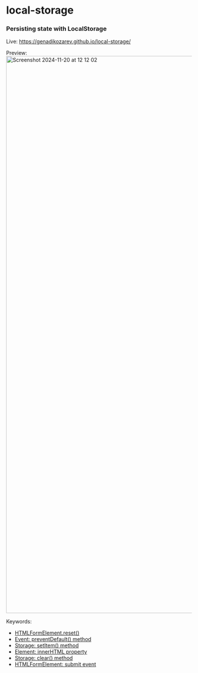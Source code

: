 # local-storage

### Persisting state with LocalStorage

Live: https://genadikozarev.github.io/local-storage/

Preview:
<img width="1510" alt="Screenshot 2024-11-20 at 12 12 02" src="https://github.com/user-attachments/assets/d3858b9a-ed3e-4fbf-bc95-0b2878f549d8">

Keywords:
- [HTMLFormElement.reset()](https://developer.mozilla.org/en-US/docs/Web/API/HTMLFormElement/reset)
- [Event: preventDefault() method](https://developer.mozilla.org/en-US/docs/Web/API/Event/preventDefault)
- [Storage: setItem() method](https://developer.mozilla.org/en-US/docs/Web/API/Storage/setItem)
- [Element: innerHTML property](https://developer.mozilla.org/en-US/docs/Web/API/Element/innerHTML)
- [Storage: clear() method](https://developer.mozilla.org/en-US/docs/Web/API/Storage/clear)
- [HTMLFormElement: submit event](https://developer.mozilla.org/en-US/docs/Web/API/HTMLFormElement/submit_event)
